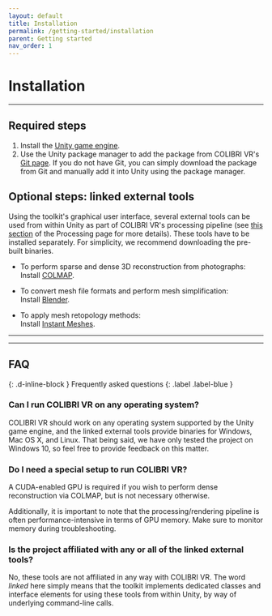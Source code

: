```yaml
---
layout: default
title: Installation
permalink: /getting-started/installation
parent: Getting started
nav_order: 1
---
```


# Installation

* * *

## Required steps

1. Install the [Unity game engine](https://unity.com/).
2. Use the Unity package manager to add the package from COLIBRI VR's [Git page](https://github.com/caor-mines-paristech/colibri-vr-unity-package/). If you do not have Git, you can simply download the package from Git and manually add it into Unity using the package manager.

## Optional steps: linked external tools

Using the toolkit's graphical user interface, several external tools can be used from within Unity as part of COLIBRI VR's processing pipeline (see [this section](https://caor-mines-paristech.github.io/colibri-vr/core-components/processing#external-processing-helpers) of the Processing page for more details). These tools have to be installed separately. For simplicity, we recommend downloading the pre-built binaries.

- To perform sparse and dense 3D reconstruction from photographs:<br/>
Install [COLMAP](https://colmap.github.io/).

- To convert mesh file formats and perform mesh simplification:<br/>
Install [Blender](https://www.blender.org/).

- To apply mesh retopology methods:<br/>
Install [Instant Meshes](https://github.com/wjakob/instant-meshes).

* * * 
* * * 

## FAQ
{: .d-inline-block }
Frequently asked questions
{: .label .label-blue }

### Can I run COLIBRI VR on any operating system?

COLIBRI VR should work on any operating system supported by the Unity game engine, and the linked external tools provide binaries for Windows, Mac OS X, and Linux. That being said, we have only tested the project on Windows 10, so feel free to provide feedback on this matter.

### Do I need a special setup to run COLIBRI VR?

A CUDA-enabled GPU is required if you wish to perform dense reconstruction via COLMAP, but is not necessary otherwise. 

Additionally, it is important to note that the processing/rendering pipeline is often performance-intensive in terms of GPU memory. Make sure to monitor memory during troubleshooting.

### Is the project affiliated with any or all of the linked external tools?

No, these tools are not affiliated in any way with COLIBRI VR. The word *linked* here simply means that the toolkit implements dedicated classes and interface elements for using these tools from within Unity, by way of underlying command-line calls.
